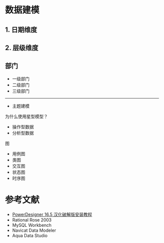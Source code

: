 # 数据建模

## 1. 日期维度

## 2. 层级维度

## 部门
* 一级部门
* 二级部门
* 三级部门

---

* 主题建模

为什么使用星型模型？
* 操作型数据
* 分析型数据


图
* 用例图
* 类图
* 交互图
* 状态图
* 时序图

# 参考文献
* [PowerDesigner 16.5 汉化破解版安装教程](https://blog.csdn.net/sinat_34104446/article/details/79885141)
* Rational Rose 2003
* MySQL Workbench
* Navicat Data Modeler
* Aqua Data Studio
